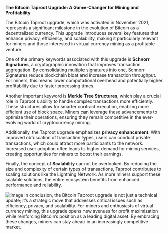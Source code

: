 **The Bitcoin Taproot Upgrade: A Game-Changer for Mining and Profitability**

The Bitcoin Taproot upgrade, which was activated in November 2021, represents a significant milestone in the evolution of Bitcoin as a decentralized currency. This upgrade introduces several key features that enhance privacy, efficiency, and scalability, making it particularly relevant for miners and those interested in virtual currency mining as a profitable venture.

One of the primary keywords associated with this upgrade is **Schnorr Signatures**, a cryptographic innovation that improves transaction aggregation. By consolidating multiple signatures into one, Schnorr Signatures reduce blockchain bloat and increase transaction throughput. For miners, this means lower computational overhead and potentially higher profitability due to faster processing times.

Another important keyword is **Merkle Tree Structures**, which play a crucial role in Taproot's ability to handle complex transactions more efficiently. These structures allow for smarter contract execution, enabling more efficient use of block space. Miners can leverage these advancements to optimize their operations, ensuring they remain competitive in the ever-evolving world of cryptocurrency mining.

Additionally, the Taproot upgrade emphasizes **privacy enhancement**. With improved obfuscation of transaction types, users can conduct private transactions, which could attract more participants to the network. Increased user adoption often leads to higher demand for mining services, creating opportunities for miners to boost their earnings.

Finally, the concept of **Scalability** cannot be overlooked. By reducing the size and complexity of certain types of transactions, Taproot contributes to scaling solutions like the Lightning Network. As more miners support these scalable solutions, the entire ecosystem benefits from enhanced performance and reliability.


![Image](https://github.com/user-attachments/assets/31692037-0104-4703-abd1-696b6a7dd41b)
In conclusion, the Bitcoin Taproot upgrade is not just a technical update; it’s a strategic move that addresses critical issues such as efficiency, privacy, and scalability. For miners and enthusiasts of virtual currency mining, this upgrade opens new avenues for profit maximization while reinforcing Bitcoin’s position as a leading digital asset. By embracing these changes, miners can stay ahead in an increasingly competitive market.